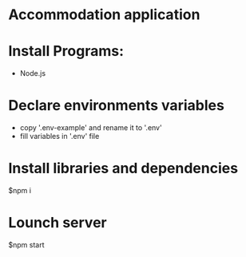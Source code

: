 # Accommodation application

# Install Programs:
* Node.js

# Declare environments variables
* copy '.env-example' and rename it to '.env' 
* fill variables in '.env' file

# Install libraries and dependencies
  $npm i

# Lounch server
  $npm start

